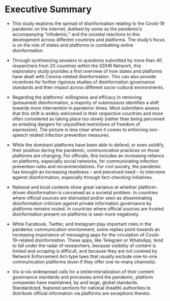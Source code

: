 # Executive Summary


- This study explores the spread of disinformation relating to the Covid-19 pandemic on the internet, dubbed by some as the pandemic’s accompanying “infodemic,” and the societal reactions to this development across different countries and platforms. The study’s focus is on the role of states and platforms in combatting online disinformation.

- Through synthesizing answers to questions submitted by more than 40 researchers from 20 countries within the GDHR Network, this exploratory study provides a first overview of how states and platforms have dealt with Corona-related disinformation. This can also provide incentives for further rigorous studies of disinformation governance standards and their impact across different socio-cultural environments.

- Regarding the platforms’ willingness and efficacy in removing
(presumed) disinformation, a majority of submissions identifies a shift towards more intervention in pandemic times. Most submitters assess that this shift is widely welcomed in their respective countries and more often considered as taking place too slowly
(rather than being perceived as entailing dangers for unjustified restrictions of freedom of expression). The picture is less clear when it comes to enforcing non-speech related infection prevention measures.

- While the dominant platforms have been able to defend, or even solidify, their position during the pandemic, communicative practices on those platforms are changing. For officials, this includes an increasing reliance on platforms, especially social networks, for communicating infection prevention rules and recommendations. For civil society, the pandemic has brought an increasing readiness – and perceived need – to intervene against disinformation, especially through fact-checking initiatives.

- National and local contexts show great variance at whether platform-driven disinformation is conceived as a societal problem.
In countries where official sources are distrusted and/or seen as disseminating disinformation criticism against private information governance by platforms remains muted. In countries where official sources are trusted disinformation present on platforms is seen more negatively.

- While Facebook, Twitter, and Instagram play important roles in the pandemic communication environment, some replies point towards an increasing importance of messaging apps for the circulation of Covid-19-related disinformation. These apps, like Telegram or WhatsApp, tend to fall under the radar of researchers, because visibility of content is limited and scraping is difficult, and because they are not covered by Network Enforcement Act-type laws that usually exclude one-to-one communication platforms (even if they offer one-to-many channels).

- Vis-à-vis widespread calls for a (re)territorialization of their content governance standards and processes amid the pandemic,
platform companies have maintained, by and large, global standards. Standardized, featured sections for national (health)
authorities to distribute official information via platforms are exceptions thereto.